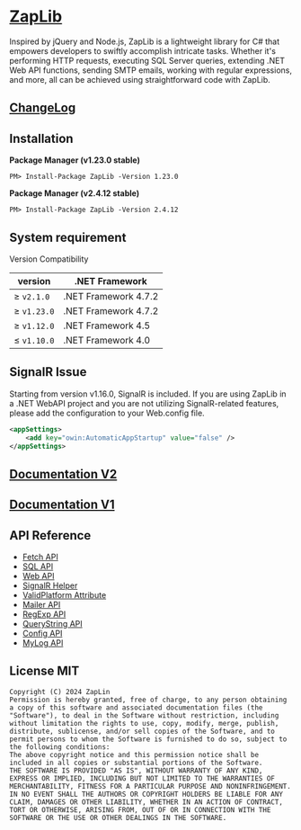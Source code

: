 # [ZapLib](https://www.nuget.org/packages/ZapLib/)

Inspired by jQuery and Node.js, ZapLib is a lightweight library for C# that empowers developers to swiftly accomplish intricate tasks. Whether it's performing HTTP requests, executing SQL Server queries, extending .NET Web API functions, sending SMTP emails, working with regular expressions, and more, all can be achieved using straightforward code with ZapLib.

## [ChangeLog](https://github.com/LinZap/ZapLib/blob/master/CHANGELOG.md)

## Installation

**Package Manager (v1.23.0 stable)**

```
PM> Install-Package ZapLib -Version 1.23.0
```
  
**Package Manager (v2.4.12 stable)**

```
PM> Install-Package ZapLib -Version 2.4.12
```


## System requirement

Version Compatibility

| version | .NET Framework | 
| --- | --- | 
| ≥ `v2.1.0` | .NET Framework 4.7.2 | 
| ≥ `v1.23.0` | .NET Framework 4.7.2 | 
| ≥ `v1.12.0` | .NET Framework 4.5 | 
| ≤ `v1.10.0` | .NET Framework 4.0 | 


## SignalR Issue

Starting from version v1.16.0, SignalR is included. If you are using ZapLib in a .NET WebAPI project and you are not utilizing SignalR-related features, please add the configuration to your Web.config file.

```xml
<appSettings>
    <add key="owin:AutomaticAppStartup" value="false" />
</appSettings>
```
  
## [Documentation V2](https://zaplib.gitbook.io/zaplib2/)
## [Documentation V1](https://linzap.gitbooks.io/zaplib/content/)


## API Reference

* [Fetch API](https://linzap.gitbooks.io/zaplib/content/methods.md)
* [SQL API](https://linzap.gitbooks.io/zaplib/content/sql/sql-api.md)
* [Web API](https://linzap.gitbooks.io/zaplib/content/web-api/web-api.md)
* [SignalR Helper](https://linzap.gitbooks.io/zaplib/content//web-api/signalr-helper.md)
* [ValidPlatform Attribute](https://linzap.gitbooks.io/zaplib/content/web-api/validplatform-api.md)
* [Mailer API](https://linzap.gitbooks.io/zaplib/content/mailer/mailer-api.md)
* [RegExp API](https://linzap.gitbooks.io/zaplib/content/regular-expression/regexp-api.md)
* [QueryString API](https://linzap.gitbooks.io/zaplib/content/querystring-api/querystring-api.md)
* [Config API](https://linzap.gitbooks.io/zaplib/content/config-api/config-api.md)
* [MyLog API](https://linzap.gitbooks.io/zaplib/content/mylog-api/mylog-api.md)


## License MIT

	Copyright (C) 2024 ZapLin
	Permission is hereby granted, free of charge, to any person obtaining a copy of this software and associated documentation files (the "Software"), to deal in the Software without restriction, including without limitation the rights to use, copy, modify, merge, publish, distribute, sublicense, and/or sell copies of the Software, and to permit persons to whom the Software is furnished to do so, subject to the following conditions:
	The above copyright notice and this permission notice shall be included in all copies or substantial portions of the Software.
	THE SOFTWARE IS PROVIDED "AS IS", WITHOUT WARRANTY OF ANY KIND, EXPRESS OR IMPLIED, INCLUDING BUT NOT LIMITED TO THE WARRANTIES OF MERCHANTABILITY, FITNESS FOR A PARTICULAR PURPOSE AND NONINFRINGEMENT. IN NO EVENT SHALL THE AUTHORS OR COPYRIGHT HOLDERS BE LIABLE FOR ANY CLAIM, DAMAGES OR OTHER LIABILITY, WHETHER IN AN ACTION OF CONTRACT, TORT OR OTHERWISE, ARISING FROM, OUT OF OR IN CONNECTION WITH THE SOFTWARE OR THE USE OR OTHER DEALINGS IN THE SOFTWARE.